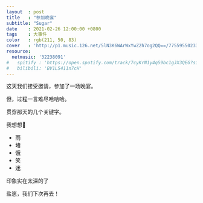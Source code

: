 ```yaml
---
layout  : post
title   : "参加晚宴"
subtitle: "Sugar"
date    : 2021-02-26 12:00:00 +0800
tags    : 大事件
color   : rgb(211, 50, 83)
cover   : 'http://p1.music.126.net/5lN3K6WArWxYwZ2h7og2QQ==/7755955023322205.jpg'
resource:
  netmusic: '32238091'
#   spitify : 'https://open.spotify.com/track/7cyKrN1y4q59bc1gJX3QEG?si=fdfe4a5f8ad345f7'
#   bilibili: 'BV1L5411n7cH'
---
```


这天我们接受邀请，参加了一场晚宴。

但，过程一言难尽哈哈哈。

贯穿那天的几个关键字。

我想想🤔

* 雨
* 堵
* 饿
* 笑
* 迷

印象实在太深的了

盐崽，我们下次再去！
